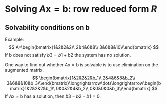 # Solving $A\mathrm{x} = \mathrm{b}$: row reduced form $R$

##  Solvability conditions on $\mathrm{b}$

Example:
$$
A=\begin{bmatrix}1&2&2&2\\
2&4&6&8\\
3&6&8&10\\\end{bmatrix}
$$
 If $\mathrm{b}$ does not satisfy $b3 = b1 + b2$ the system has no solution.  

One way to find out whether $A\mathrm{x} = \mathrm{b}$ is solvable is to use elimination on the augmented matrix.  
$$
\begin{bmatrix}1&2&2&2&b_1\\
2&4&6&8&b_2\\
3&6&8&10&b_3\\\end{bmatrix}\longrightarrow\dots\longrightarrow\begin{bmatrix}1&2&2&2&b_1\\
0&0&2&4&b_2\\
0&0&0&0&b_3\\\end{bmatrix}
$$
If $A\mathrm{x} = \mathrm{b}$ has a solution, then $b3 − b2 − b1 = 0$.  